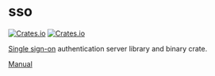 # sso

[![Crates.io](https://img.shields.io/crates/v/sso?label=sso&style=flat-square)](https://crates.io/crates/sso)
[![Crates.io](https://img.shields.io/crates/l/sso?label=licence&style=flat-square)](https://github.com/mojzu/sso/blob/master/sso/LICENCE)

[Single sign-on](https://en.wikipedia.org/wiki/Single_sign-on) authentication server library and binary crate.

[Manual](https://mojzu.net/sso/)

